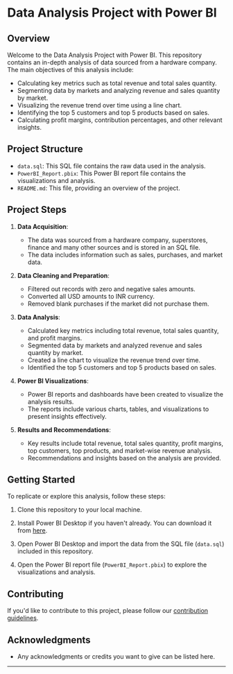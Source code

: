 # Data Analysis Project with Power BI

## Overview

Welcome to the Data Analysis Project with Power BI. This repository contains an in-depth analysis of data sourced from a hardware company. The main objectives of this analysis include:

- Calculating key metrics such as total revenue and total sales quantity.
- Segmenting data by markets and analyzing revenue and sales quantity by market.
- Visualizing the revenue trend over time using a line chart.
- Identifying the top 5 customers and top 5 products based on sales.
- Calculating profit margins, contribution percentages, and other relevant insights.

## Project Structure

- `data.sql`: This SQL file contains the raw data used in the analysis.
- `PowerBI_Report.pbix`: This Power BI report file contains the visualizations and analysis.
- `README.md`: This file, providing an overview of the project.

## Project Steps

1. **Data Acquisition**:
   - The data was sourced from a hardware company, superstores, finance and many other sources and is stored in an SQL file.
   - The data includes information such as sales, purchases, and market data.

2. **Data Cleaning and Preparation**:
   - Filtered out records with zero and negative sales amounts.
   - Converted all USD amounts to INR currency.
   - Removed blank purchases if the market did not purchase them.

3. **Data Analysis**:
   - Calculated key metrics including total revenue, total sales quantity, and profit margins.
   - Segmented data by markets and analyzed revenue and sales quantity by market.
   - Created a line chart to visualize the revenue trend over time.
   - Identified the top 5 customers and top 5 products based on sales.

4. **Power BI Visualizations**:
   - Power BI reports and dashboards have been created to visualize the analysis results.
   - The reports include various charts, tables, and visualizations to present insights effectively.

5. **Results and Recommendations**:
   - Key results include total revenue, total sales quantity, profit margins, top customers, top products, and market-wise revenue analysis.
   - Recommendations and insights based on the analysis are provided.

## Getting Started

To replicate or explore this analysis, follow these steps:

1. Clone this repository to your local machine.

2. Install Power BI Desktop if you haven't already. You can download it from [here](https://powerbi.microsoft.com/en-us/desktop/).

3. Open Power BI Desktop and import the data from the SQL file (`data.sql`) included in this repository.
   
4. Open the Power BI report file (`PowerBI_Report.pbix`) to explore the visualizations and analysis.

## Contributing

If you'd like to contribute to this project, please follow our [contribution guidelines](CONTRIBUTING.md).


## Acknowledgments

- Any acknowledgments or credits you want to give can be listed here.

---
